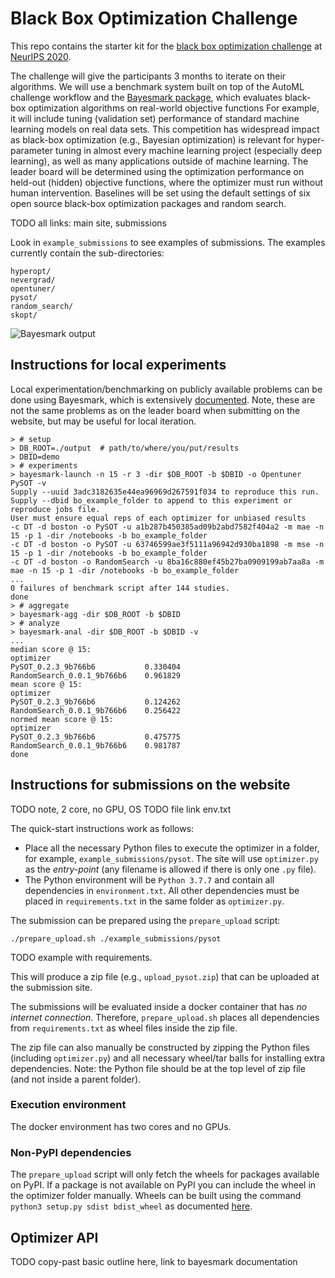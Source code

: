 # Black Box Optimization Challenge

This repo contains the starter kit for the [black box optimization challenge](http://bbochallenge.com/) at [NeurIPS 2020](https://neurips.cc/Conferences/2020/CompetitionTrack).

The challenge will give the participants 3 months to iterate on their algorithms.
We will use a benchmark system built on top of the AutoML challenge workflow and the [Bayesmark package](https://github.com/uber/bayesmark), which evaluates black-box optimization algorithms on real-world objective functions
For example, it will include tuning (validation set) performance of standard machine learning models on real data sets.
This competition has widespread impact as black-box optimization (e.g., Bayesian optimization) is relevant for hyper-parameter tuning in almost every machine learning project (especially deep learning), as well as many applications outside of machine learning.
The leader board will be determined using the optimization performance on held-out (hidden) objective functions, where the optimizer must run without human intervention.
Baselines will be set using the default settings of six open source black-box optimization packages and random search.

TODO all links: main site, submissions

Look in `example_submissions` to see examples of submissions.
The examples currently contain the sub-directories:

```
hyperopt/
nevergrad/
opentuner/
pysot/
random_search/
skopt/
```

![Bayesmark output](https://user-images.githubusercontent.com/28273671/66338456-02516b80-e8f6-11e9-8156-2e84e04cf6fe.png)

## Instructions for local experiments

Local experimentation/benchmarking on publicly available problems can be done using Bayesmark, which is extensively [documented](https://bayesmark.readthedocs.io/en/latest/index.html).
Note, these are not the same problems as on the leader board when submitting on the website, but may be useful for local iteration.

```console
> # setup
> DB_ROOT=./output  # path/to/where/you/put/results
> DBID=demo
> # experiments
> bayesmark-launch -n 15 -r 3 -dir $DB_ROOT -b $DBID -o Opentuner PySOT -v
Supply --uuid 3adc3182635e44ea96969d267591f034 to reproduce this run.
Supply --dbid bo_example_folder to append to this experiment or reproduce jobs file.
User must ensure equal reps of each optimizer for unbiased results
-c DT -d boston -o PySOT -u a1b287b450385ad09b2abd7582f404a2 -m mae -n 15 -p 1 -dir /notebooks -b bo_example_folder
-c DT -d boston -o PySOT -u 63746599ae3f5111a96942d930ba1898 -m mse -n 15 -p 1 -dir /notebooks -b bo_example_folder
-c DT -d boston -o RandomSearch -u 8ba16c880ef45b27ba0909199ab7aa8a -m mae -n 15 -p 1 -dir /notebooks -b bo_example_folder
...
0 failures of benchmark script after 144 studies.
done
> # aggregate
> bayesmark-agg -dir $DB_ROOT -b $DBID
> # analyze
> bayesmark-anal -dir $DB_ROOT -b $DBID -v
...
median score @ 15:
optimizer
PySOT_0.2.3_9b766b6           0.330404
RandomSearch_0.0.1_9b766b6    0.961829
mean score @ 15:
optimizer
PySOT_0.2.3_9b766b6           0.124262
RandomSearch_0.0.1_9b766b6    0.256422
normed mean score @ 15:
optimizer
PySOT_0.2.3_9b766b6           0.475775
RandomSearch_0.0.1_9b766b6    0.981787
done
```

## Instructions for submissions on the website

TODO note, 2 core, no GPU, OS
TODO file link env.txt

The quick-start instructions work as follows:

* Place all the necessary Python files to execute the optimizer in a folder, for example, `example_submissions/pysot`.
The site will use `optimizer.py` as the *entry-point* (any filename is allowed if there is only one `.py` file).
* The Python environment will be `Python 3.7.7` and contain all dependencies in `environment.txt`.
All other dependencies must be placed in `requirements.txt` in the same folder as `optimizer.py`.

The submission can be prepared using the `prepare_upload` script:

```
./prepare_upload.sh ./example_submissions/pysot
```

TODO example with requirements.

This will produce a zip file (e.g., `upload_pysot.zip`) that can be uploaded at the submission site.

The submissions will be evaluated inside a docker container that has *no internet connection*.
Therefore, `prepare_upload.sh` places all dependencies from `requirements.txt` as wheel files inside the zip file.

The zip file can also manually be constructed by zipping the Python files (including `optimizer.py`) and all necessary wheel/tar balls for installing extra dependencies.
Note: the Python file should be at the top level of zip file (and not inside a parent folder).

### Execution environment

The docker environment has two cores and no GPUs.

### Non-PyPI dependencies

The `prepare_upload` script will only fetch the wheels for packages available on PyPI.
If a package is not available on PyPI you can include the wheel in the optimizer folder manually.
Wheels can be built using the command `python3 setup.py sdist bdist_wheel` as documented [here](https://packaging.python.org/tutorials/packaging-projects/#generating-distribution-archives).

## Optimizer API

TODO copy-past basic outline here, link to bayesmark documentation
